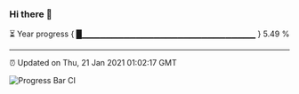 ### Hi there 👋

⏳ Year progress { █▁▁▁▁▁▁▁▁▁▁▁▁▁▁▁▁▁▁▁▁▁▁▁▁▁▁▁▁▁ } 5.49 %

---

⏰ Updated on Thu, 21 Jan 2021 01:02:17 GMT

![Progress Bar CI](https://github.com/liununu/liununu/workflows/Progress%20Bar%20CI/badge.svg)
